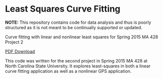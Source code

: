 # Least Squares Curve Fitting

__NOTE:__ This repository contains code for data analysis and thus is poorly structured as it is not meant to be continually supported or updated.

Curve fitting with linear and nonlinear least squares for Spring 2015 MA 428 Project 2


[PDF Download](Least%20Squares%20Curve%20Fitting%20Report.pdf)

This code was written for the second project in Spring 2015 MA 428 at North Carolina State University. It explores least-squares in both a linear curve fitting application as well as a nonlinear GPS application.
